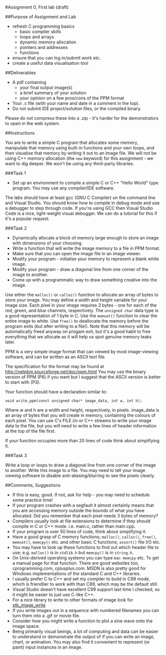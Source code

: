 #Assignment 0, First lab (draft)

##Purpose of Assignment and Lab

* refresh C programming basics
  * basic compiler skills
  * loops and arrays
  * dynamic memory allocation
  * pointers and addresses
  * functions
* ensure that you can log in/submit work etc.
* create a useful data visualisation tool

##Deliverables

* A pdf containing
  * your final output image(s)
  * a brief summary of your solution
  * your opinion on a few pros/cons of the PPM format
* Your .c file (with your name and date in a comment in the top).
* Do not submit IDE project/solution files, or the compiled binary.

Please do not compress these into a .zip - it's harder for the demonstrators to
open in the web system.

##Instructions

You are to write a simple C program that allocates some memory, manipulate that
memory using built-in functions and your own loops, and then visualise that
memory by writing it out to an image file. We will not be using C++ memory
allocation (the `new` keyword) for this assignment - we want to dig deeper. We
won't be using any third-party libraries.

###Task 1

* Set up an environment to compile a simple C or C++ "Hello World" type program. You may use any compiler/IDE software.

The labs should have at least gcc (GNU C Compiler) on the command line and Visual Studio.
You should know how to compile in debug mode and use a debugger to step through code.
If you're using GCC then Visual Studio Code is a nice, light-weight visual debugger.
We can do a tutorial for this if it's a popular request.

###Task 2

* Dynamically allocate a block of memory large enough to store an image with dimensions of your choosing.
* Write a function that will write the image memory to a file in PPM format.
* Make sure that you can open the image file in an image viewer.
* Modify your program - initialise your memory to represent a blank white image.
* Modify your program - draw a diagonal line from one corner of the image to another.
* Come up with a programmatic way to draw something creative into the image.

Use either the `malloc()` or `calloc()` function to allocate an array of bytes to store your image.
You may define a width and height variable for your image size.
Each pixel in your image requires 3 bytes - one for each of the red, green, and
blue channels, respectively.
The `unsigned char` data type is a good representation of 1 byte in C.
Use the `memset()` function to clear the entire image to white.
Use `free()` to deallocate the memory before the program exits (but after writing to a file!).
Note that this memory will be automatically freed anyway on progam exit, but it's a good habit
to free everything that we allocate as it will help us spot genuine memory leaks later.

PPM is a very simple image format that can viewed by most image-viewing
software, and can be written as an ASCII text file.

The specification for the format may be found at http://netpbm.sourceforge.net/doc/ppm.html
You may use the binary version of PPM (P6) if you want but I suggest that the ASCII
version is better to start with (P3).

Your function should have a declaration similar to:

    void write_ppm(const unsigned char* image_data, int w, int h);

Where w and h are a width and height, respectively, in pixels. image_data is an
array of bytes that you will create in memory, containing the colours of each
pixel. You can use C's FILE i/o or C++ streams to write your image data to the file,
but you will need to write a few lines of header information at the top of the file
first.

If your function occupies more than 20 lines of code think about simplifying it.

###Task 3

Write a loop or loops to draw a diagonal line from one corner of the image to
another.
Write this image to a file.
You may need to tell your image viewing software to disable anti-aliasing/blurring
to see the pixels clearly.

##Comments, Suggestions

* If this is easy, good. If not, ask for help - you may need to schedule some
practice time!
* If your program crashes with a segfault it almost certainly means that you
are accessing memory outside the bounds of what you have allocated. Did you
remember that each pixel needs 3 bytes of memory?
* Compilers usually look at file extensions to determine if they should compile
in C or C++ mode. i.e. main.c, rather than main.cpp.
* If your program is over 50 lines of code, think about simplifying it.
* Have a good grasp of C memory functions; `malloc()`, `calloc()`, `free()`,
`memset()`, `memcpy()` etc. and other basic C functions; `assert()` file I/O etc.
* You may have to look up these functions to find out which header file to use;
e.g. `malloc()` is in `stdlib.h` but `memcpy()` is in `string.h`.
* On Unix-derived operating systems you can type `man memcpy` etc. To get a
manual page for that function. There are good websites too; cprogramming.com,
cplusplus.com. MSDN is also pretty good for Windows implementations of the standard
C and C++ libraries.
* I usually prefer C to C++ and set my compiler to build in C99 mode, which is
friendlier to work with than C89, which may be the default still.
* Visual Studio doesn't have excellent C99 support last time I checked, so it might be easier to just use C-like C++.
* For a nice library to write to other formats of image look for [stb_image_write](https://github.com/nothings/stb/blob/master/stb_image_write.h)
* If you write images out in a sequence with numbered filenames you can turn them
into a .gif or movie file.
* Consider how you might write a function to plot a sine wave onto the image space.
* Being primarily visual beings, a lot of computing and data can be easier to understand
or demonstrate the output of if you can write an image, chart, or animation. You may 
also find it convenient to represent (or paint) input instances in an image.
